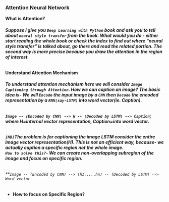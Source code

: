 ### **Attention Neural Network**
**What is Attention?**
###### **Suppose I give you `Deep Learning with Python` book and ask you to tell about `neural style transfer` from the book. What would you do - either start reading the whole book or check the index to find out where "neural style transfer" is talked about, go there and read the related portion. The second way is more precise because you draw the attention in the region of interest.**
**Understand Attention Mechanism**
###### **To understand attention mechanism here we will consider `Image Captioning through Attention`. How we can caption an image? The basic idea is- We will `Encode` the input image by a `CNN` then `Decode` the encoded representation by a `RNN(say-LSTM)` into word vector(ie. Caption).**
###### **`Image -- (Encoded by CNN) --> H -- (Decoded by LSTM) --> Caption`; where H=internal vector representation, Caption=into word vector.**
###### **`[NB]`The problem is for captioning the image LSTM consider the entire image vector representation(H). This is not an efficient way, because- we actually caption a specific region not the whole image.<br>`How to solve this?`- We can create non-overlapping subregion of the image and focus on specific region.**
###### **`Image -- (Encoded by CNN) --> (h1.....hn) -- (Decoded by LSTM) --> Word vector`
* **How to focus on Specific Region?**
